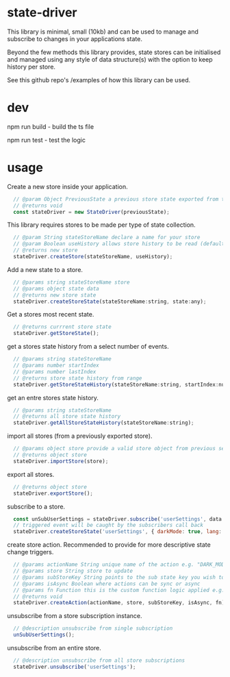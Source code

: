 # state-driver

This library is minimal, small (10kb) and can be used to manage and subscribe to changes in your applications state.

Beyond the few methods this library provides, state stores can be initialised and managed using any 
style of data structure(s) with the option to keep history per store.

See this github repo's /examples of how this library can be used.

# dev

npm run build - build the ts file

npm run test  - test the logic

# usage

Create a new store inside your application.

````javascript
  // @param Object PreviousState a previous store state exported from the store.
  // @returns void
  const stateDriver = new StateDriver(previousState);
````

This library requires stores to be made per type of state collection.

````javascript
  // @param String stateStoreName declare a name for your store
  // @param Boolean useHistory allows store history to be read (default is false)
  // @returns new store
  stateDriver.createStore(stateStoreName, useHistory);
````

Add a new state to a store.

````javascript 
  // @params string stateStoreName store
  // @params object state data 
  // @returns new store state
  stateDriver.createStoreState(stateStoreName:string, state:any);
````

Get a stores most recent state.

````javascript 
  // @returns currrent store state
  stateDriver.getStoreState();
````

get a stores state history from a select number of events.

````javascript 
  // @params string stateStoreName
  // @params number startIndex
  // @params number lastIndex
  // @returns store state history from range
  stateDriver.getStoreStateHistory(stateStoreName:string, startIndex:number, lastIndex:number);
````

get an entre stores state history.

````javascript 
  // @params string stateStoreName
  // @returns all store state history
  stateDriver.getAllStoreStateHistory(stateStoreName:string);
````

import all stores (from a previously exported store).

````javascript 
  // @params object store provide a valid store object from previous session
  // @returns object store
  stateDriver.importStore(store);
````

export all stores.

````javascript 
  // @returns object store
  stateDriver.exportStore();
````

subscribe to a store.

````javascript 
  const unSubUserSettings = stateDriver.subscribe('userSettings', data => console.log('darkMode has been set', data));
  // triggered event will be caught by the subscribers call back
  stateDriver.createStoreState('userSettings', { darkMode: true, lang: 'en-us' });
````

create store action. Recommended to provide for more descriptive state change triggers.

````javascript 
  // @params actionName String unique name of the action e.g. "DARK_MODE_TOGGLE"
  // @params store String store to update
  // @params subStoreKey String points to the sub state key you wish to update e.g. store['darkMode']
  // @params isAsync Boolean where actions can be sync or async
  // @params fn Function this is the custom function logic applied e.g. function(s) { return !s } will reverse a booleans the state
  // @returns void
  stateDriver.createAction(actionName, store, subStoreKey, isAsync, fn);
````

unsubscribe from a store subscription instance.

````javascript
  // @description unsubscribe from single subscription
  unSubUserSettings();
````

unsubscribe from an entire store.

````javascript 
  // @description unsubscribe from all store subscriptions
  stateDriver.unsubscribe('userSettings');
````




